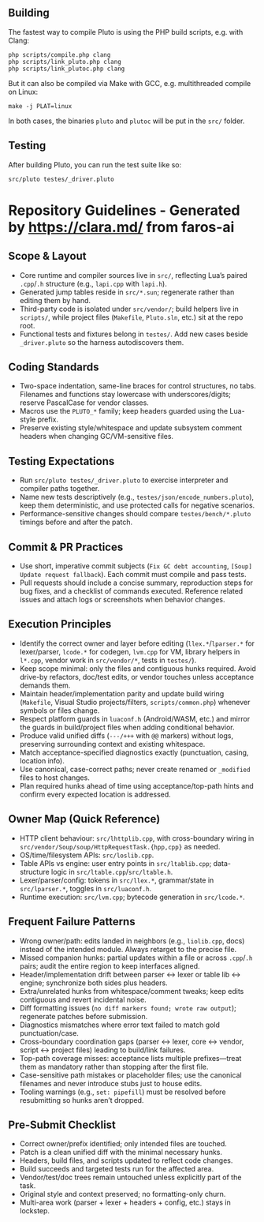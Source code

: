 ## Building

The fastest way to compile Pluto is using the PHP build scripts, e.g. with Clang:
```
php scripts/compile.php clang
php scripts/link_pluto.php clang
php scripts/link_plutoc.php clang
```

But it can also be compiled via Make with GCC, e.g. multithreaded compile on Linux:
```
make -j PLAT=linux
```

In both cases, the binaries `pluto` and `plutoc` will be put in the `src/` folder.

## Testing

After building Pluto, you can run the test suite like so:
```
src/pluto testes/_driver.pluto
```

# Repository Guidelines - Generated by https://clara.md/ from faros-ai 

## Scope & Layout
- Core runtime and compiler sources live in `src/`, reflecting Lua’s paired `.cpp`/`.h` structure (e.g., `lapi.cpp` with `lapi.h`).
- Generated jump tables reside in `src/*.sun`; regenerate rather than editing them by hand.
- Third-party code is isolated under `src/vendor/`; build helpers live in `scripts/`, while project files (`Makefile`, `Pluto.sln`, etc.) sit at the repo root.
- Functional tests and fixtures belong in `testes/`. Add new cases beside `_driver.pluto` so the harness autodiscovers them.

## Coding Standards
- Two-space indentation, same-line braces for control structures, no tabs. Filenames and functions stay lowercase with underscores/digits; reserve PascalCase for vendor classes.
- Macros use the `PLUTO_*` family; keep headers guarded using the Lua-style prefix.
- Preserve existing style/whitespace and update subsystem comment headers when changing GC/VM-sensitive files.

## Testing Expectations
- Run `src/pluto testes/_driver.pluto` to exercise interpreter and compiler paths together.
- Name new tests descriptively (e.g., `testes/json/encode_numbers.pluto`), keep them deterministic, and use protected calls for negative scenarios.
- Performance-sensitive changes should compare `testes/bench/*.pluto` timings before and after the patch.

## Commit & PR Practices
- Use short, imperative commit subjects (`Fix GC debt accounting`, `[Soup] Update request fallback`). Each commit must compile and pass tests.
- Pull requests should include a concise summary, reproduction steps for bug fixes, and a checklist of commands executed. Reference related issues and attach logs or screenshots when behavior changes.

## Execution Principles
- Identify the correct owner and layer before editing (`llex.*`/`lparser.*` for lexer/parser, `lcode.*` for codegen, `lvm.cpp` for VM, library helpers in `l*.cpp`, vendor work in `src/vendor/*`, tests in `testes/`).
- Keep scope minimal: only the files and contiguous hunks required. Avoid drive-by refactors, doc/test edits, or vendor touches unless acceptance demands them.
- Maintain header/implementation parity and update build wiring (`Makefile`, Visual Studio projects/filters, `scripts/common.php`) whenever symbols or files change.
- Respect platform guards in `luaconf.h` (Android/WASM, etc.) and mirror the guards in build/project files when adding conditional behavior.
- Produce valid unified diffs (`---/+++` with `@@` markers) without logs, preserving surrounding context and existing whitespace.
- Match acceptance-specified diagnostics exactly (punctuation, casing, location info).
- Use canonical, case-correct paths; never create renamed or `_modified` files to host changes.
- Plan required hunks ahead of time using acceptance/top-path hints and confirm every expected location is addressed.

## Owner Map (Quick Reference)
- HTTP client behaviour: `src/lhttplib.cpp`, with cross-boundary wiring in `src/vendor/Soup/soup/HttpRequestTask.{hpp,cpp}` as needed.
- OS/time/filesystem APIs: `src/loslib.cpp`.
- Table APIs vs engine: user entry points in `src/ltablib.cpp`; data-structure logic in `src/ltable.cpp`/`src/ltable.h`.
- Lexer/parser/config: tokens in `src/llex.*`, grammar/state in `src/lparser.*`, toggles in `src/luaconf.h`.
- Runtime execution: `src/lvm.cpp`; bytecode generation in `src/lcode.*`.

## Frequent Failure Patterns
- Wrong owner/path: edits landed in neighbors (e.g., `liolib.cpp`, docs) instead of the intended module. Always retarget to the precise file.
- Missed companion hunks: partial updates within a file or across `.cpp`/`.h` pairs; audit the entire region to keep interfaces aligned.
- Header/implementation drift between parser ↔ lexer or table lib ↔ engine; synchronize both sides plus headers.
- Extra/unrelated hunks from whitespace/comment tweaks; keep edits contiguous and revert incidental noise.
- Diff formatting issues (`no diff markers found; wrote raw output`); regenerate patches before submission.
- Diagnostics mismatches where error text failed to match gold punctuation/case.
- Cross-boundary coordination gaps (parser ↔ lexer, core ↔ vendor, script ↔ project files) leading to build/link failures.
- Top-path coverage misses: acceptance lists multiple prefixes—treat them as mandatory rather than stopping after the first file.
- Case-sensitive path mistakes or placeholder files; use the canonical filenames and never introduce stubs just to house edits.
- Tooling warnings (e.g., `set: pipefill`) must be resolved before resubmitting so hunks aren’t dropped.

## Pre-Submit Checklist
- Correct owner/prefix identified; only intended files are touched.
- Patch is a clean unified diff with the minimal necessary hunks.
- Headers, build files, and scripts updated to reflect code changes.
- Build succeeds and targeted tests run for the affected area.
- Vendor/test/doc trees remain untouched unless explicitly part of the task.
- Original style and context preserved; no formatting-only churn.
- Multi-area work (parser + lexer + headers + config, etc.) stays in lockstep.
